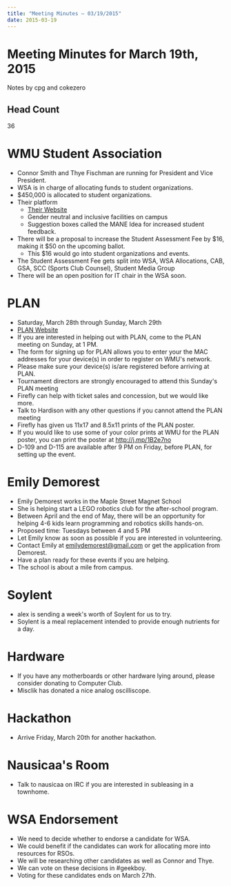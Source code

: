```yaml
---
title: "Meeting Minutes – 03/19/2015"
date: 2015-03-19
---
```

# Meeting Minutes for March 19th, 2015
Notes by cpg and cokezero

## Head Count
36

# WMU Student Association
- Connor Smith and Thye Fischman are running for President and Vice President.
- WSA is in charge of allocating funds to student organizations.
- $450,000 is allocated to student organizations.
- Their platform 
  - [Their Website](http://wm-you.com)
  - Gender neutral and inclusive facilities on campus
  - Suggestion boxes called the MANE Idea for increased student feedback.
- There will be a proposal to increase the Student Assessment Fee by $16, making it $50 on the upcoming ballot.
  - This $16 would go into student organizations and events.
- The Student Assessment Fee gets split into WSA, WSA Allocations, CAB, GSA, SCC (Sports Club Counsel), Student Media Group
- There will be an open position for IT chair in the WSA soon.

# PLAN
- Saturday, March 28th through Sunday, March 29th
- [PLAN Website](http://whatistheplan.com)
- If you are interested in helping out with PLAN, come to the PLAN meeting on Sunday, at 1 PM.
- The form for signing up for PLAN allows you to enter your the MAC addresses for your device(s) in order to register on WMU's network.
- Please make sure your device(s) is/are registered before arriving at PLAN.
- Tournament directors are strongly encouraged to attend this Sunday's PLAN meeting
- Firefly can help with ticket sales and concession, but we would like more.
- Talk to Hardison with any other questions if you cannot attend the PLAN meeting
- Firefly has given us 11x17 and 8.5x11 prints of the PLAN poster.
- If you would like to use some of your color prints at WMU for the PLAN poster, you can print the poster at http://j.mp/1B2e7no
- D-109 and D-115 are available after 9 PM on Friday, before PLAN, for setting up the event.

# Emily Demorest
- Emily Demorest works in the Maple Street Magnet School
- She is helping start a LEGO robotics club for the after-school program.
- Between April and the end of May, there will be an opportunity for helping 4-6 kids learn programming and robotics skills hands-on.
- Proposed time: Tuesdays between 4 and 5 PM
- Let Emily know as soon as possible if you are interested in volunteering.
- Contact Emily at emilydemorest@gmail.com or get the application from Demorest.
- Have a plan ready for these events if you are helping.
- The school is about a mile from campus.

# Soylent
- alex is sending a week's worth of Soylent for us to try.
- Soylent is a meal replacement intended to provide enough nutrients for a day.

# Hardware
- If you have any motherboards or other hardware lying around, please consider donating to Computer Club.
- Misclik has donated a nice analog oscilliscope.

# Hackathon
- Arrive Friday, March 20th for another hackathon.

# Nausicaa's Room
- Talk to nausicaa on IRC if you are interested in subleasing in a townhome.

# WSA Endorsement
- We need to decide whether to endorse a candidate for WSA.
- We could benefit if the candidates can work for allocating more into resources for RSOs.
- We will be researching other candidates as well as Connor and Thye.
- We can vote on these decisions in #geekboy.
- Voting for these candidates ends on March 27th.
